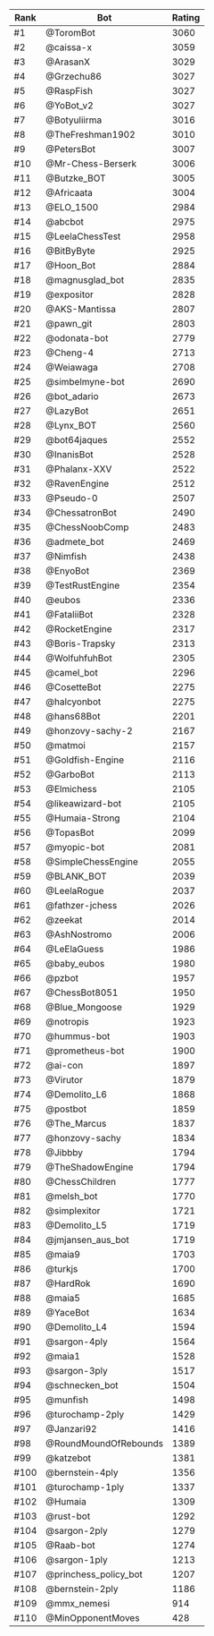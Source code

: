 Rank|Bot|Rating
---|---|---
#1|@ToromBot|3060
#2|@caissa-x|3059
#3|@ArasanX|3029
#4|@Grzechu86|3027
#5|@RaspFish|3027
#6|@YoBot_v2|3027
#7|@Botyuliirma|3016
#8|@TheFreshman1902|3010
#9|@PetersBot|3007
#10|@Mr-Chess-Berserk|3006
#11|@Butzke_BOT|3005
#12|@Africaata|3004
#13|@ELO_1500|2984
#14|@abcbot|2975
#15|@LeelaChessTest|2958
#16|@BitByByte|2925
#17|@Hoon_Bot|2884
#18|@magnusglad_bot|2835
#19|@expositor|2828
#20|@AKS-Mantissa|2807
#21|@pawn_git|2803
#22|@odonata-bot|2779
#23|@Cheng-4|2713
#24|@Weiawaga|2708
#25|@simbelmyne-bot|2690
#26|@bot_adario|2673
#27|@LazyBot|2651
#28|@Lynx_BOT|2560
#29|@bot64jaques|2552
#30|@InanisBot|2528
#31|@Phalanx-XXV|2522
#32|@RavenEngine|2512
#33|@Pseudo-0|2507
#34|@ChessatronBot|2490
#35|@ChessNoobComp|2483
#36|@admete_bot|2469
#37|@Nimfish|2438
#38|@EnyoBot|2369
#39|@TestRustEngine|2354
#40|@eubos|2336
#41|@FataliiBot|2328
#42|@RocketEngine|2317
#43|@Boris-Trapsky|2313
#44|@WolfuhfuhBot|2305
#45|@camel_bot|2296
#46|@CosetteBot|2275
#47|@halcyonbot|2275
#48|@hans68Bot|2201
#49|@honzovy-sachy-2|2167
#50|@matmoi|2157
#51|@Goldfish-Engine|2116
#52|@GarboBot|2113
#53|@Elmichess|2105
#54|@likeawizard-bot|2105
#55|@Humaia-Strong|2104
#56|@TopasBot|2099
#57|@myopic-bot|2081
#58|@SimpleChessEngine|2055
#59|@BLANK_BOT|2039
#60|@LeelaRogue|2037
#61|@fathzer-jchess|2026
#62|@zeekat|2014
#63|@AshNostromo|2006
#64|@LeElaGuess|1986
#65|@baby_eubos|1980
#66|@pzbot|1957
#67|@ChessBot8051|1950
#68|@Blue_Mongoose|1929
#69|@notropis|1923
#70|@hummus-bot|1903
#71|@prometheus-bot|1900
#72|@ai-con|1897
#73|@Virutor|1879
#74|@Demolito_L6|1868
#75|@postbot|1859
#76|@The_Marcus|1837
#77|@honzovy-sachy|1834
#78|@Jibbby|1794
#79|@TheShadowEngine|1794
#80|@ChessChildren|1777
#81|@melsh_bot|1770
#82|@simplexitor|1721
#83|@Demolito_L5|1719
#84|@jmjansen_aus_bot|1719
#85|@maia9|1703
#86|@turkjs|1700
#87|@HardRok|1690
#88|@maia5|1685
#89|@YaceBot|1634
#90|@Demolito_L4|1594
#91|@sargon-4ply|1564
#92|@maia1|1528
#93|@sargon-3ply|1517
#94|@schnecken_bot|1504
#95|@munfish|1498
#96|@turochamp-2ply|1429
#97|@Janzari92|1416
#98|@RoundMoundOfRebounds|1389
#99|@katzebot|1381
#100|@bernstein-4ply|1356
#101|@turochamp-1ply|1337
#102|@Humaia|1309
#103|@rust-bot|1292
#104|@sargon-2ply|1279
#105|@Raab-bot|1274
#106|@sargon-1ply|1213
#107|@princhess_policy_bot|1207
#108|@bernstein-2ply|1186
#109|@mmx_nemesi|914
#110|@MinOpponentMoves|428
